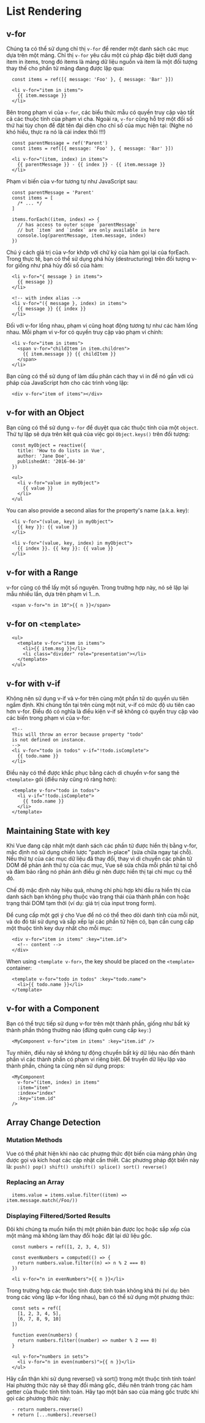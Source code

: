 # List Rendering

## v-for
Chúng ta có thể sử dụng chỉ thị `v-for` để render một danh sách các mục dựa trên một mảng. Chỉ thị `v-for` yêu cầu một cú pháp đặc biệt dưới dạng item in items, trong đó items là mảng dữ liệu nguồn và item là một đối tượng thay thế cho phần tử mảng đang được lặp qua:

```
  const items = ref([{ message: 'Foo' }, { message: 'Bar' }])
```
```
  <li v-for="item in items">
    {{ item.message }}
  </li>
```

Bên trong phạm vi của `v-for`, các biểu thức mẫu có quyền truy cập vào tất cả các thuộc tính của phạm vi cha. Ngoài ra, `v-for` cũng hỗ trợ một đối số thứ hai tùy chọn để đặt tên đại diện cho chỉ số của mục hiện tại: (Nghe nó khó hiểu, thực ra nó là cái index thôi !!!)
```
  const parentMessage = ref('Parent')
  const items = ref([{ message: 'Foo' }, { message: 'Bar' }])
```
```
  <li v-for="(item, index) in items">
    {{ parentMessage }} - {{ index }} - {{ item.message }}
  </li>
```

Phạm vi biến của v-for tương tự như JavaScript sau:
```
  const parentMessage = 'Parent'
  const items = [
    /* ... */
  ]

  items.forEach((item, index) => {
    // has access to outer scope `parentMessage`
    // but `item` and `index` are only available in here
    console.log(parentMessage, item.message, index)
  })
```


Chú ý cách giá trị của v-for khớp với chữ ký của hàm gọi lại của forEach. Trong thực tế, bạn có thể sử dụng phá hủy (destructuring) trên đối tượng v-for giống như phá hủy đối số của hàm:
```
  <li v-for="{ message } in items">
    {{ message }}
  </li>

  <!-- with index alias -->
  <li v-for="({ message }, index) in items">
    {{ message }} {{ index }}
  </li>
```
Đối với v-for lồng nhau, phạm vi cũng hoạt động tương tự như các hàm lồng nhau. Mỗi phạm vi v-for có quyền truy cập vào phạm vi chính:
```
  <li v-for="item in items">
    <span v-for="childItem in item.children">
      {{ item.message }} {{ childItem }}
    </span>
  </li>
```
Bạn cũng có thể sử dụng of làm dấu phân cách thay vì in để nó gần với cú pháp của JavaScript hơn cho các trình vòng lặp:
```
  <div v-for="item of items"></div>
```

## v-for with an Object
Bạn cũng có thể sử dụng `v-for` để duyệt qua các thuộc tính của một `object`. Thứ tự lặp sẽ dựa trên kết quả của việc gọi `Object.keys()` trên đối tượng:
```
  const myObject = reactive({
    title: 'How to do lists in Vue',
    author: 'Jane Doe',
    publishedAt: '2016-04-10'
  })
```
```
  <ul>
    <li v-for="value in myObject">
      {{ value }}
    </li>
  </ul
```
You can also provide a second alias for the property's name (a.k.a. key):
```
  <li v-for="(value, key) in myObject">
    {{ key }}: {{ value }}
  </li>
```
```
  <li v-for="(value, key, index) in myObject">
    {{ index }}. {{ key }}: {{ value }}
  </li>
```

## v-for with a Range
v-for cũng có thể lấy một số nguyên. Trong trường hợp này, nó sẽ lặp lại mẫu nhiều lần, dựa trên phạm vi 1...n.
```
  <span v-for="n in 10">{{ n }}</span>
```

## v-for on `<template>`
```
  <ul>
    <template v-for="item in items">
      <li>{{ item.msg }}</li>
      <li class="divider" role="presentation"></li>
    </template>
  </ul>
```

## v-for with v-if
Không nên sử dụng v-if và v-for trên cùng một phần tử do quyền ưu tiên ngầm định.
Khi chúng tồn tại trên cùng một nút, v-if có mức độ ưu tiên cao hơn v-for. Điều đó có nghĩa là điều kiện v-if sẽ không có quyền truy cập vào các biến trong phạm vi của v-for:
```
  <!--
  This will throw an error because property "todo"
  is not defined on instance.
  -->
  <li v-for="todo in todos" v-if="!todo.isComplete">
    {{ todo.name }}
  </li>
```
Điều này có thể được khắc phục bằng cách di chuyển v-for sang thẻ `<template>` gói (điều này cũng rõ ràng hơn):
```
  <template v-for="todo in todos">
    <li v-if="!todo.isComplete">
      {{ todo.name }}
    </li>
  </template>
```

## Maintaining State with key
Khi Vue đang cập nhật một danh sách các phần tử được hiển thị bằng v-for, mặc định nó sử dụng chiến lược "patch in-place" (sửa chữa ngay tại chỗ). Nếu thứ tự của các mục dữ liệu đã thay đổi, thay vì di chuyển các phần tử DOM để phản ánh thứ tự của các mục, Vue sẽ sửa chữa mỗi phần tử tại chỗ và đảm bảo rằng nó phản ánh điều gì nên được hiển thị tại chỉ mục cụ thể đó.

Chế độ mặc định này hiệu quả, nhưng chỉ phù hợp khi đầu ra hiển thị của danh sách bạn không phụ thuộc vào trạng thái của thành phần con hoặc trạng thái DOM tạm thời (ví dụ: giá trị của input trong form).

Để cung cấp một gợi ý cho Vue để nó có thể theo dõi danh tính của mỗi nút, và do đó tái sử dụng và sắp xếp lại các phần tử hiện có, bạn cần cung cấp một thuộc tính key duy nhất cho mỗi mục:
```
  <div v-for="item in items" :key="item.id">
    <!-- content -->
  </div>
```
When using `<template v-for>`, the key should be placed on the `<template>` container:

```
  <template v-for="todo in todos" :key="todo.name">
    <li>{{ todo.name }}</li>
  </template>
```

## v-for with a Component
Bạn có thể trực tiếp sử dụng v-for trên một thành phần, giống như bất kỳ thành phần thông thường nào (đừng quên cung cấp `key:`)
```
  <MyComponent v-for="item in items" :key="item.id" />
```
Tuy nhiên, điều này sẽ không tự động chuyển bất kỳ dữ liệu nào đến thành phần vì các thành phần có phạm vi riêng biệt. Để truyền dữ liệu lặp vào thành phần, chúng ta cũng nên sử dụng props:
```
  <MyComponent
    v-for="(item, index) in items"
    :item="item"
    :index="index"
    :key="item.id"
  />
```
## Array Change Detection
### Mutation Methods
Vue có thể phát hiện khi nào các phương thức đột biến của mảng phản ứng được gọi và kích hoạt các cập nhật cần thiết. Các phương pháp đột biến này là:
`push()
pop()
shift()
unshift()
splice()
sort()
reverse()`

### Replacing an Array
```
  items.value = items.value.filter((item) => item.message.match(/Foo/))
```
### Displaying Filtered/Sorted Results
Đôi khi chúng ta muốn hiển thị một phiên bản được lọc hoặc sắp xếp của một mảng mà không làm thay đổi hoặc đặt lại dữ liệu gốc.
```
  const numbers = ref([1, 2, 3, 4, 5])

  const evenNumbers = computed(() => {
    return numbers.value.filter((n) => n % 2 === 0)
  })

  <li v-for="n in evenNumbers">{{ n }}</li>
```
Trong trường hợp các thuộc tính được tính toán không khả thi (ví dụ: bên trong các vòng lặp v-for lồng nhau), bạn có thể sử dụng một phương thức:
```
  const sets = ref([
    [1, 2, 3, 4, 5],
    [6, 7, 8, 9, 10]
  ])

  function even(numbers) {
    return numbers.filter((number) => number % 2 === 0)
  }
```

```
  <ul v-for="numbers in sets">
    <li v-for="n in even(numbers)">{{ n }}</li>
  </ul>
```
Hãy cẩn thận khi sử dụng reverse() và sort() trong một thuộc tính tính toán! Hai phương thức này sẽ thay đổi mảng gốc, điều nên tránh trong các hàm getter của thuộc tính tính toán. Hãy tạo một bản sao của mảng gốc trước khi gọi các phương thức này:
```
  - return numbers.reverse()
  + return [...numbers].reverse()
```
